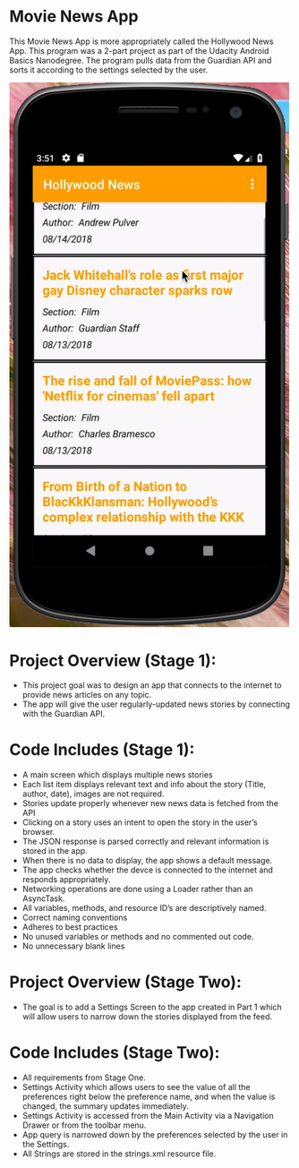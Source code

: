 # Movie News App

This Movie News App is more appropriately called the Hollywood News App. This program was a 2-part project as part of the Udacity Android Basics Nanodegree. The program pulls data from the Guardian API and sorts it according to the settings selected by the user.

<img src="https://github.com/codercarly/MovieNewsApp/blob/master/ezgif.com-video-to-gif.gif" width="500">

# Project Overview (Stage 1):
- This project goal was to design an app that connects to the internet to provide news articles on any topic. 
- The app will give the user regularly-updated news stories by connecting with the Guardian API.

# Code Includes (Stage 1):
- A main screen which displays multiple news stories
- Each list item displays relevant text and info about the story (Title, author, date), images are not required.
- Stories update properly whenever new news data is fetched from the API
- Clicking on a story uses an intent to open the story in the user’s browser.
- The JSON response is parsed correctly and relevant information is stored in the app.
- When there is no data to display, the app shows a default message.
- The app checks whether the devce is connected to the internet and responds appropriately.
- Networking operations are done using a Loader rather than an AsyncTask.
- All variables, methods, and resource ID’s are descriptively named.
- Correct naming conventions
- Adheres to best practices
- No unused variables or methods and no commented out code.
- No unnecessary blank lines

# Project Overview (Stage Two):
- The goal is to add a Settings Screen to the app created in Part 1 which will allow users to narrow down the stories displayed from the feed. 

# Code Includes (Stage Two):
- All requirements from Stage One.
- Settings Activity which allows users to see the value of all the preferences right below the preference name, and when the value is changed, the summary updates immediately.
- Settings Activity is accessed from the Main Activity via a Navigation Drawer or from the toolbar menu.
- App query is narrowed down by the preferences selected by the user in the Settings.
- All Strings are stored in the strings.xml resource file.
